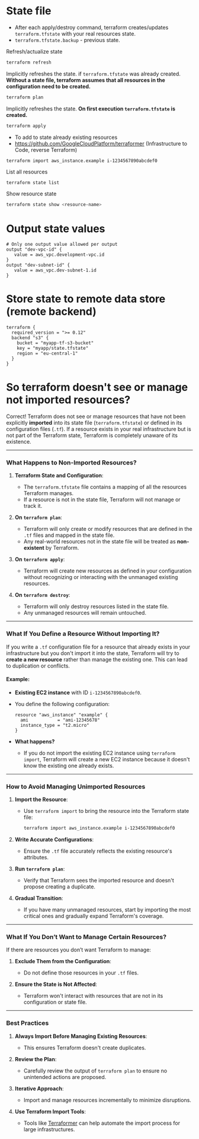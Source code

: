 # State file
- After each apply/destroy command, terraform creates/updates `terraform.tfstate` with your real resources state.
- `terraform.tfstate.backup` - previous state.

Refresh/actualize state
```bash
terraform refresh
```

Implicitly refreshes the state. if `terraform.tfstate` was already created. **Without a state file, terraform assumes that all resources in the configuration need to be created.**
```bash
terraform plan
```

Implicitly refreshes the state. **On first execution `terraform.tfstate` is created.**
```bash
terraform apply
```

- To add to state already existing resources
- https://github.com/GoogleCloudPlatform/terraformer (Infrastructure to Code, reverse Terraform)
```
terraform import aws_instance.example i-1234567890abcdef0
```

List all resources
```bash
terraform state list
```

Show resource state
```bash
terraform state show <resource-name>
```

# Output state values

```hcl
# Only one output value allowed per output
output "dev-vpc-id" {
   value = aws_vpc.development-vpc.id
}
output "dev-subnet-id" {
   value = aws_vpc.dev-subnet-1.id
}
```

# Store state to remote data store (remote backend)

```hcl
terraform {
  required_version = ">= 0.12"
  backend "s3" {
    bucket = "myapp-tf-s3-bucket"
    key = "myapp/state.tfstate"
    region = "eu-central-1"
  }
}
```

# So terraform doesn't see or manage not imported resources?

Correct! Terraform does not see or manage resources that have not been explicitly **imported** into its state file (`terraform.tfstate`) or defined in its configuration files (`.tf`). If a resource exists in your real infrastructure but is not part of the Terraform state, Terraform is completely unaware of its existence.

---

### **What Happens to Non-Imported Resources?**

1. **Terraform State and Configuration**:
   - The `terraform.tfstate` file contains a mapping of all the resources Terraform manages.
   - If a resource is not in the state file, Terraform will not manage or track it.

2. **On `terraform plan`**:
   - Terraform will only create or modify resources that are defined in the `.tf` files and mapped in the state file.
   - Any real-world resources not in the state file will be treated as **non-existent** by Terraform.

3. **On `terraform apply`**:
   - Terraform will create new resources as defined in your configuration without recognizing or interacting with the unmanaged existing resources.

4. **On `terraform destroy`**:
   - Terraform will only destroy resources listed in the state file.
   - Any unmanaged resources will remain untouched.

---

### **What If You Define a Resource Without Importing It?**

If you write a `.tf` configuration file for a resource that already exists in your infrastructure but you don't import it into the state, Terraform will try to **create a new resource** rather than manage the existing one. This can lead to duplication or conflicts.

#### Example:

- **Existing EC2 instance** with ID `i-1234567890abcdef0`.
- You define the following configuration:
  ```hcl
  resource "aws_instance" "example" {
    ami           = "ami-12345678"
    instance_type = "t2.micro"
  }
  ```

- **What happens?**
  - If you do not import the existing EC2 instance using `terraform import`, Terraform will create a new EC2 instance because it doesn't know the existing one already exists.

---

### **How to Avoid Managing Unimported Resources**

1. **Import the Resource**:
   - Use `terraform import` to bring the resource into the Terraform state file:
     ```bash
     terraform import aws_instance.example i-1234567890abcdef0
     ```

2. **Write Accurate Configurations**:
   - Ensure the `.tf` file accurately reflects the existing resource's attributes.

3. **Run `terraform plan`**:
   - Verify that Terraform sees the imported resource and doesn't propose creating a duplicate.

4. **Gradual Transition**:
   - If you have many unmanaged resources, start by importing the most critical ones and gradually expand Terraform's coverage.

---

### **What If You Don’t Want to Manage Certain Resources?**

If there are resources you don’t want Terraform to manage:

1. **Exclude Them from the Configuration**:
   - Do not define those resources in your `.tf` files.

2. **Ensure the State is Not Affected**:
   - Terraform won't interact with resources that are not in its configuration or state file.

---

### **Best Practices**

1. **Always Import Before Managing Existing Resources**:
   - This ensures Terraform doesn't create duplicates.

2. **Review the Plan**:
   - Carefully review the output of `terraform plan` to ensure no unintended actions are proposed.

3. **Iterative Approach**:
   - Import and manage resources incrementally to minimize disruptions.

4. **Use Terraform Import Tools**:
   - Tools like [Terraformer](https://github.com/GoogleCloudPlatform/terraformer) can help automate the import process for large infrastructures.
